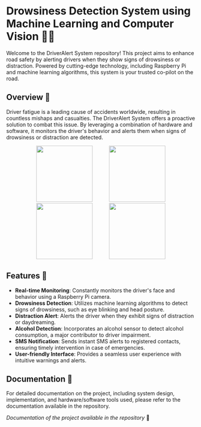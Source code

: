 # Drowsiness Detection System using Machine Learning and Computer Vision 🚗💤

Welcome to the DriverAlert System repository! This project aims to enhance road safety by alerting drivers when they show signs of drowsiness or distraction. Powered by cutting-edge technology, including Raspberry Pi and machine learning algorithms, this system is your trusted co-pilot on the road.

## Overview 📝

Driver fatigue is a leading cause of accidents worldwide, resulting in countless mishaps and casualties. The DriverAlert System offers a proactive solution to combat this issue. By leveraging a combination of hardware and software, it monitors the driver's behavior and alerts them when signs of drowsiness or distraction are detected.


<div align="center">
  <img src="https://github.com/dirajnaik20/News-App/assets/80588596/fdfac775-4b8b-45e6-97d6-c2afee78f742" width="150" hspace="20">
  <img src="https://github.com/dirajnaik20/News-App/assets/80588596/f968e054-90c1-48d6-adea-ba4c46115129" width="150" hspace="20">
  <img src="https://github.com/dirajnaik20/News-App/assets/80588596/914febc7-81da-4934-a61e-4d27853c633b" width="150" hspace="20">
  <img src="https://github.com/dirajnaik20/News-App/assets/80588596/d0660164-0786-4c5d-92e1-80e199da2f95" width="150" hspace="20">
</div>


## Features 🌟

- **Real-time Monitoring**: Constantly monitors the driver's face and behavior using a Raspberry Pi camera.
- **Drowsiness Detection**: Utilizes machine learning algorithms to detect signs of drowsiness, such as eye blinking and head posture.
- **Distraction Alert**: Alerts the driver when they exhibit signs of distraction or daydreaming.
- **Alcohol Detection**: Incorporates an alcohol sensor to detect alcohol consumption, a major contributor to driver impairment.
- **SMS Notification**: Sends instant SMS alerts to registered contacts, ensuring timely intervention in case of emergencies.
- **User-friendly Interface**: Provides a seamless user experience with intuitive warnings and alerts.

## Documentation 📄

For detailed documentation on the project, including system design, implementation, and hardware/software tools used, please refer to the documentation available in the repository.

*Documentation of the project available in the repository* 📂
